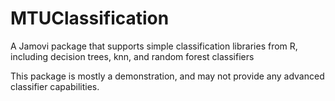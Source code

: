 # MTUClassification

A Jamovi package that supports simple classification libraries from R, including decision trees, knn, and random forest classifiers

This package is mostly a demonstration, and may not provide any advanced classifier capabilities.
